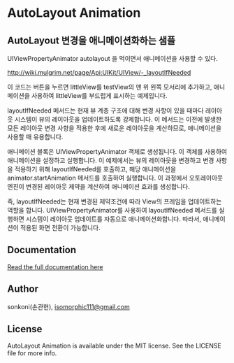 # AutoLayout Animation 

## AutoLayout 변경을 애니메이션화하는 샘플

 UIViewPropertyAnimator
autolayout 을 먹이면서 애니메이션을 사용할 수 있다.


http://wiki.mulgrim.net/page/Api:UIKit/UIView/-_layoutIfNeeded


이 코드는 버튼을 누르면 littleView를 testView의 맨 위 왼쪽 모서리에 추가하고, 애니메이션을 사용하여 littleView를 부드럽게 표시하는 예제입니다.

layoutIfNeeded 메서드는 현재 뷰 계층 구조에 대해 변경 사항이 있을 때마다 레이아웃 시스템이 뷰의 레이아웃을 업데이트하도록 강제합니다. 이 메서드는 이전에 발생한 모든 레이아웃 변경 사항을 적용한 후에 새로운 레이아웃을 계산하므로, 애니메이션을 사용할 때 유용합니다.

애니메이션 블록은 UIViewPropertyAnimator 객체로 생성됩니다. 이 객체를 사용하여 애니메이션을 설정하고 실행합니다. 이 예제에서는 뷰의 레이아웃을 변경하고 변경 사항을 적용하기 위해 layoutIfNeeded를 호출하고, 해당 애니메이션을 animator.startAnimation 메서드를 호출하여 실행합니다. 이 과정에서 오토레이아웃 엔진이 변경된 레이아웃 제약을 계산하여 애니메이션 효과를 생성합니다.

즉, layoutIfNeeded는 현재 변경된 제약조건에 따라 View의 프레임을 업데이트하는 역할을 합니다. UIViewPropertyAnimator를 사용하여 layoutIfNeeded 메서드를 실행하면 시스템이 레이아웃 업데이트를 자동으로 애니메이션화합니다. 따라서, 애니메이션이 적용된 화면 전환이 가능합니다.


## Documentation

[Read the full documentation here](DOCUMENTATION.md)

## Author

sonkoni(손관현), isomorphic111@gmail.com 

## License

AutoLayout Animation is available under the MIT license. See the LICENSE file for more info.
